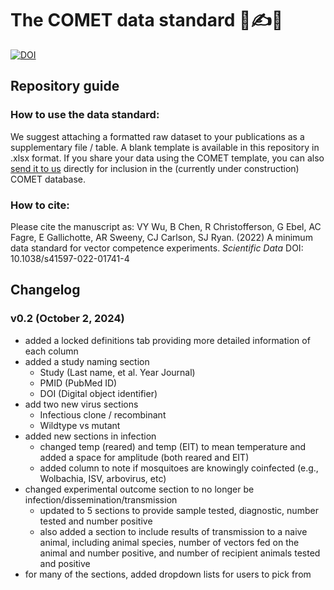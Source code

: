 # The COMET data standard 🦟✍️🔢

[![DOI](https://zenodo.org/badge/502667317.svg)](https://zenodo.org/badge/latestdoi/502667317)

## Repository guide

### How to use the data standard:

We suggest attaching a formatted raw dataset to your publications as a supplementary file / table. A blank template is available in this repository in .xlsx format. If you share your data using the COMET template, you can also [send it to us](egallich@colostate.edu) directly for inclusion in the (currently under construction) COMET database.

### How to cite:

Please cite the  manuscript as: VY Wu, B Chen, R Christofferson, G Ebel, AC Fagre, E Gallichotte, AR Sweeny, CJ Carlson, SJ Ryan. (2022) A minimum data standard for vector competence experiments. _Scientific Data_ DOI: 10.1038/s41597-022-01741-4

## Changelog 

### v0.2 (October 2, 2024)
- added a locked definitions tab providing more detailed information of each column
- added a study naming section
  - Study (Last name, et al. Year Journal)
  - PMID (PubMed ID)
  - DOI	(Digital object identifier)
- add two new virus sections
  - Infectious clone / recombinant
  - Wildtype vs mutant
- added new sections in infection
  - changed temp (reared) and temp (EIT) to mean temperature and added a space for amplitude (both reared and EIT)
  - added column to note if mosquitoes are knowingly coinfected (e.g., Wolbachia, ISV, arbovirus, etc)
- changed experimental outcome section to no longer be infection/dissemination/transmission
  - updated to 5 sections to provide sample tested, diagnostic, number tested and number positive
  - also added a section to include results of transmission to a naive animal, including animal species, number of vectors fed on the animal and number positive, and number of recipient animals tested and positive
- for many of the sections, added dropdown lists for users to pick from 
